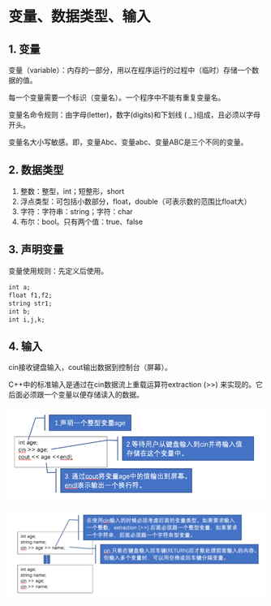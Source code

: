 # 变量、数据类型、输入
## 1.	变量
变量（variable）：内存的一部分，用以在程序运行的过程中（临时）存储一个数据的值。

每一个变量需要一个标识（变量名）。一个程序中不能有重复变量名。

变量名命令规则：由字母(letter)，数字(digits)和下划线 ( _ )组成，且必须以字母开头。

变量名大小写敏感。即，变量Abc、变量abc、变量ABC是三个不同的变量。
## 2.	数据类型
1. 整数：整型，int；短整形，short
1. 浮点类型：可包括小数部分，float，double（可表示数的范围比float大）
1. 字符：字符串：string；字符：char
1. 布尔：bool。只有两个值：true、false


## 3.	声明变量

变量使用规则：先定义后使用。

```
int a;
float f1,f2;
string str1;
int b;
int i,j,k;
```

## 4. 输入
cin接收键盘输入，cout输出数据到控制台（屏幕）。

C++中的标准输入是通过在cin数据流上重载运算符extraction (>>) 来实现的。它后面必须跟一个变量以便存储读入的数据。

![cin和cout](https://github.com/csxlf/ybt_ssoier_cn/blob/main/ABC/image/003.png)

![通过cin输入多个变量值](https://github.com/csxlf/ybt_ssoier_cn/blob/main/ABC/image/004.png)
